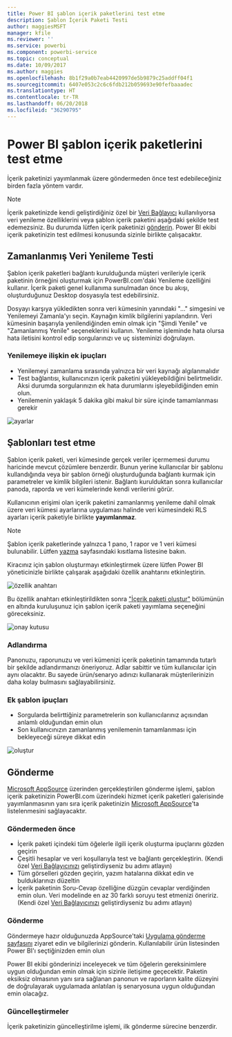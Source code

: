 ```yaml
---
title: Power BI şablon içerik paketlerini test etme
description: Şablon İçerik Paketi Testi
author: maggiesMSFT
manager: kfile
ms.reviewer: ''
ms.service: powerbi
ms.component: powerbi-service
ms.topic: conceptual
ms.date: 10/09/2017
ms.author: maggies
ms.openlocfilehash: 8b1f29a0b7eab4420997de5b9879c25addff04f1
ms.sourcegitcommit: 6407e053c2c6c6fdb212b059693e90fefbaaadec
ms.translationtype: HT
ms.contentlocale: tr-TR
ms.lasthandoff: 06/20/2018
ms.locfileid: "36290795"
---
```

# <a name="testing-template-content-packs-for-power-bi"></a>Power BI şablon içerik paketlerini test etme
İçerik paketinizi yayımlanmak üzere göndermeden önce test edebileceğiniz birden fazla yöntem vardır.  

> [!NOTE]
> İçerik paketinizde kendi geliştirdiğiniz özel bir [Veri Bağlayıcı](https://aka.ms/DataConnectors) kullanılıyorsa veri yenileme özelliklerini veya şablon içerik paketini aşağıdaki şekilde test edemezsiniz. Bu durumda lütfen içerik paketinizi [gönderin](#submission). Power BI ekibi içerik paketinizin test edilmesi konusunda sizinle birlikte çalışacaktır.
> 
> 

## <a name="testing-scheduled-data-refresh"></a>Zamanlanmış Veri Yenileme Testi
Şablon içerik paketleri bağlantı kurulduğunda müşteri verileriyle içerik paketinin örneğini oluşturmak için PowerBI.com'daki Yenileme özelliğini kullanır. İçerik paketi genel kullanıma sunulmadan önce bu akışı, oluşturduğunuz Desktop dosyasıyla test edebilirsiniz.

Dosyayı karşıya yükledikten sonra veri kümesinin yanındaki "…" simgesini ve Yenilemeyi Zamanla'yı seçin. Kaynağın kimlik bilgilerini yapılandırın. Veri kümesinin başarıyla yenilendiğinden emin olmak için "Şimdi Yenile" ve "Zamanlanmış Yenile" seçeneklerini kullanın. Yenileme işleminde hata olursa hata iletisini kontrol edip sorgularınızı ve uç sisteminizi doğrulayın.

### <a name="additional-refresh-tips"></a>Yenilemeye ilişkin ek ipuçları
* Yenilemeyi zamanlama sırasında yalnızca bir veri kaynağı algılanmalıdır  
* Test bağlantısı, kullanıcınızın içerik paketini yükleyebildiğini belirtmelidir. Aksi durumda sorgularınızın ek hata durumlarını işleyebildiğinden emin olun.  
* Yenilemenin yaklaşık 5 dakika gibi makul bir süre içinde tamamlanması gerekir  

![ayarlar](media/template-content-pack-testing/scheduledrefresh.png)

<a name="templates"></a>

## <a name="testing-templates"></a>Şablonları test etme
Şablon içerik paketi, veri kümesinde gerçek veriler içermemesi durumu haricinde mevcut çözümlere benzerdir. Bunun yerine kullanıcılar bir şablonu kullandığında veya bir şablon örneği oluşturduğunda bağlantı kurmak için parametreler ve kimlik bilgileri istenir. Bağlantı kurulduktan sonra kullanıcılar panoda, raporda ve veri kümelerinde kendi verilerini görür. 

Kullanıcının erişimi olan içerik paketini zamanlanmış yenileme dahil olmak üzere veri kümesi ayarlarına uygulaması halinde veri kümesindeki RLS ayarları içerik paketiyle birlikte **yayımlanmaz**.  

> [!NOTE]
> Şablon içerik paketlerinde yalnızca 1 pano, 1 rapor ve 1 veri kümesi bulunabilir. Lütfen [yazma](template-content-pack-authoring.md#restrictions) sayfasındaki kısıtlama listesine bakın. 
> 
> 

Kiracınız için şablon oluşturmayı etkinleştirmek üzere lütfen Power BI yöneticinizle birlikte çalışarak aşağıdaki özellik anahtarını etkinleştirin. 

![özellik anahtarı](media/template-content-pack-testing/featureswitch.png)

Bu özellik anahtarı etkinleştirildikten sonra ["İçerik paketi oluştur"](https://app.powerbi.com/groups/me/publish-content/) bölümünün en altında kuruluşunuz için şablon içerik paketi yayımlama seçeneğini göreceksiniz. 

![onay kutusu](media/template-content-pack-testing/checkbox.png)

### <a name="naming"></a>Adlandırma
Panonuzu, raporunuzu ve veri kümenizi içerik paketinin tamamında tutarlı bir şekilde adlandırmanızı öneriyoruz. Adlar sabittir ve tüm kullanıcılar için aynı olacaktır. Bu sayede ürün/senaryo adınızı kullanarak müşterilerinizin daha kolay bulmasını sağlayabilirsiniz.

### <a name="additional-template-tips"></a>Ek şablon ipuçları
* Sorgularda belirttiğiniz parametrelerin son kullanıcılarınız açısından anlamlı olduğundan emin olun
* Son kullanıcınızın zamanlanmış yenilemenin tamamlanması için bekleyeceği süreye dikkat edin

![oluştur](media/template-content-pack-testing/createtemplate.png)

<a name="submission"></a>

## <a name="submission"></a>Gönderme
[Microsoft AppSource](https://appsource.microsoft.com/en-us/partners/list-an-app) üzerinden gerçekleştirilen gönderme işlemi, şablon içerik paketinizin PowerBI.com üzerindeki hizmet içerik paketleri galerisinde yayımlanmasının yanı sıra içerik paketinizin [Microsoft AppSource](http://appsource.microsoft.com)'ta listelenmesini sağlayacaktır.

### <a name="before-submission"></a>Göndermeden önce
* İçerik paketi içindeki tüm öğelerle ilgili içerik oluşturma ipuçlarını gözden geçirin
* Çeşitli hesaplar ve veri koşullarıyla test ve bağlantı gerçekleştirin. (Kendi özel [Veri Bağlayıcınızı](https://aka.ms/DataConnectors) geliştirdiyseniz bu adımı atlayın)
* Tüm görselleri gözden geçirin, yazım hatalarına dikkat edin ve bulduklarınızı düzeltin
* İçerik paketinin Soru-Cevap özelliğine düzgün cevaplar verdiğinden emin olun. Veri modelinde en az 30 farklı soruyu test etmenizi öneririz. (Kendi özel [Veri Bağlayıcınızı](https://aka.ms/DataConnectors) geliştirdiyseniz bu adımı atlayın)

### <a name="submission"></a>Gönderme
Göndermeye hazır olduğunuzda AppSource'taki [Uygulama gönderme sayfasını](https://appsource.microsoft.com/en-us/partners/list-an-app) ziyaret edin ve bilgilerinizi gönderin. Kullanılabilir ürün listesinden Power BI'ı seçtiğinizden emin olun

Power BI ekibi gönderinizi inceleyecek ve tüm öğelerin gereksinimlere uygun olduğundan emin olmak için sizinle iletişime geçecektir. Paketin eksiksiz olmasının yanı sıra sağlanan panonun ve raporların kalite düzeyini de doğrulayarak uygulamada anlatılan iş senaryosuna uygun olduğundan emin olacağız.

### <a name="updates"></a>Güncelleştirmeler
İçerik paketinizin güncelleştirilme işlemi, ilk gönderme sürecine benzerdir. 

